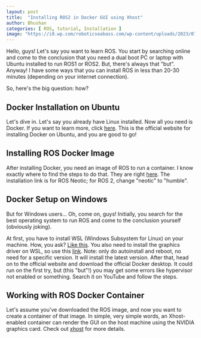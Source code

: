 ```yaml
---
layout: post
title:  "Installing ROS2 in Docker GUI using Xhost"
author: Bhushan
categories: [ ROS, tutorial, Installation ]
image: "https://i0.wp.com/roboticseabass.com/wp-content/uploads/2023/07/docker_ros2_banner.png?fit=1122%2C519&ssl=1&auto=format&fit=crop&w=750&q=80"
---
```


Hello, guys! Let's say you want to learn ROS. You start by searching online and come to the conclusion that you need a dual boot PC or laptop with Ubuntu installed to run ROS1 or ROS2. But, there's always that "but". Anyway! I have some ways that you can install ROS in less than 20-30 minutes (depending on your internet connection).

So, here's the big question: how?

## Docker Installation on Ubuntu

Let's dive in. Let's say you already have Linux installed. Now all you need is Docker. If you want to learn more, click [here](https://cloudcone.com/docs/article/how-to-install-docker-on-ubuntu-22-04-20-04/). This is the official website for installing Docker on Ubuntu, and you are good to go!

## Installing ROS Docker Image

After installing Docker, you need an image of ROS to run a container. I know exactly where to find the steps to do that. They are right [here](http://wiki.ros.org/docker/Tutorials/Docker). The installation link is for ROS Neotic; for ROS 2, change "neotic" to "humble".

## Docker Setup on Windows

But for Windows users... Oh, come on, guys! Initially, you search for the best operating system to run ROS and come to the conclusion yourself (obviously joking).

At first, you have to install WSL (Windows Subsystem for Linux) on your machine. How, you ask? [Like this](https://www.how2shout.com/how-to/how-to-install-ubuntu-22-04-on-windows-11-or-10-wsl.html). You also need to install the graphics driver on WSL, so use this [link](https://www.linuxcapable.com/install-nvidia-drivers-on-ubuntu-linux/#Section-3-Install-NVIDIA-Drivers-with-Ubuntu-Repository-using-CLI). Note: only do autoinstall and reboot, no need for a specific version. It will install the latest version. After that, head on to the official website and download the official Docker desktop. It could run on the first try, but (this "but"!) you may get some errors like hypervisor not enabled or something. Search it on YouTube and follow the steps.

## Working with ROS Docker Container

Let's assume you've downloaded the ROS image, and now you want to create a container of that image. In simple, very simple words, an Xhost-enabled container can render the GUI on the host machine using the NVIDIA graphics card. Check out [xhost](https://robofoundry.medium.com/trying-out-ros2-humble-hawksbill-using-docker-4490bc88c926) for more details.
